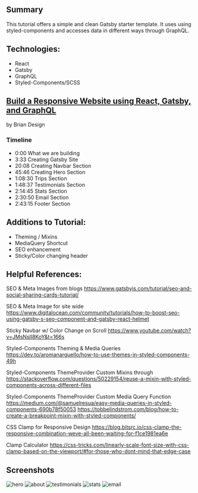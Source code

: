 ## Summary
This tutorial offers a simple and clean Gatsby starter template.
It uses using styled-components and accesses data in different ways through GraphQL.

## Technologies: 
  * React
  * Gatsby
  * GraphQL
  * Styled-Components/SCSS

## [Build a Responsive Website using React, Gatsby, and GraphQL](https://www.youtube.com/watch?v=smHhNzM5Uo4&t=270s)
by Brian Design

### Timeline
  * 0:00 What we are building
  * 3:33 Creating Gatsby Site
  * 20:08 Creating Navbar Section
  * 45:46 Creating Hero Section
  * 1:08:30 Trips Section 
  * 1:48:37 Testimonials Section
  * 2:14:45 Stats Section
  * 2:30:50 Email Section
  * 2:43:15 Footer Section


## Additions to Tutorial: 
  * Theming / Mixins 
  * MediaQuery Shortcut
  * SEO enhancement
  * Sticky/Color changing header

## Helpful References:
SEO & Meta Images from blogs
https://www.gatsbyjs.com/tutorial/seo-and-social-sharing-cards-tutorial/

SEO & Meta Image for site wide
https://www.digitalocean.com/community/tutorials/how-to-boost-seo-using-gatsby-s-seo-component-and-gatsby-react-helmet

Sticky Navbar w/ Color Change on Scroll
https://www.youtube.com/watch?v=JMsNslI8KoY&t=166s

Styled-Components Theming &  Media Queries
https://dev.to/aromanarguello/how-to-use-themes-in-styled-components-49h

Styled-Components ThemeProvider Custom Mixins through 
https://stackoverflow.com/questions/50229154/reuse-a-mixin-with-styled-components-across-different-files

Styled-Components ThemeProvider Custom Media Query Function
https://medium.com/@samuelresua/easy-media-queries-in-styled-components-690b78f50053
https://tobbelindstrom.com/blog/how-to-create-a-breakpoint-mixin-with-styled-components/

CSS Clamp for Responsive Design
https://blog.bitsrc.io/css-clamp-the-responsive-combination-weve-all-been-waiting-for-f1ce1981ea6e

Clamp Calculator
https://css-tricks.com/linearly-scale-font-size-with-css-clamp-based-on-the-viewport/#for-those-who-dont-mind-that-edge-case


## Screenshots
![hero](https://user-images.githubusercontent.com/5178260/128258326-22152245-613f-46c2-adc5-d77275482036.png)
![about](https://user-images.githubusercontent.com/5178260/128258383-0eb805a6-b6ac-402a-95e4-70bb8c664303.png)
![testimonials](https://user-images.githubusercontent.com/5178260/128258401-70a6292d-e4c4-4559-adeb-8c892398309c.png)
![stats](https://user-images.githubusercontent.com/5178260/128258407-af79a961-bce9-4163-a2e9-605aeb08abb2.png)
![email](https://user-images.githubusercontent.com/5178260/128258414-633b1551-f4b0-4d06-8cc1-96949e36d80b.png)
